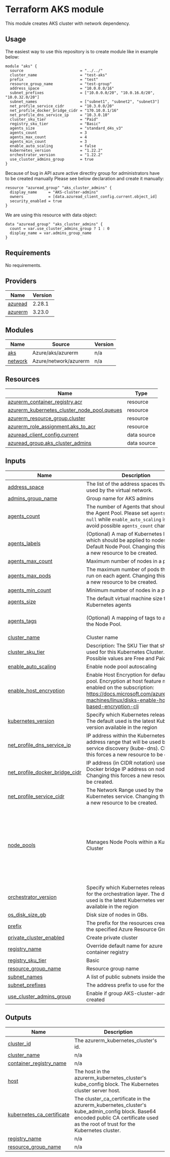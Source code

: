 # Terraform AKS module

This module creates AKS cluster with network dependency. 

## Usage

The easiest way to use this repository is to create module like in example below:

```hcl
module "aks" {
  source                         = "../../"
  cluster_name                   = "test-aks"
  prefix                         = "test"
  resource_group_name            = "test-group"
  address_space                  = "10.0.0.0/16"
  subnet_prefixes                = ["10.0.0.0/20", "10.0.16.0/20", "10.0.32.0/20"]
  subnet_names                   = ["subnet1", "subnet2", "subnet3"]
  net_profile_service_cidr       = "10.3.0.0/20"
  net_profile_docker_bridge_cidr = "170.10.0.1/16"
  net_profile_dns_service_ip     = "10.3.0.10"
  cluster_sku_tier               = "Paid"
  registry_sku_tier              = "Basic"
  agents_size                    = "standard_d4s_v3"
  agents_count                   = 3
  agents_max_count               = 4
  agents_min_count               = 3
  enable_auto_scaling            = false
  kubernetes_version             = "1.22.2"
  orchestrator_version           = "1.22.2"
  use_cluster_admins_group       = true
}
```

Because of bug in API azure active directlry group for administrators have to be created manually 
Please see below declaration and create it manually:

```hcl
resource "azuread_group" "aks_cluster_admins" {
  display_name     = "AKS-cluster-admins"
  owners           = [data.azuread_client_config.current.object_id]
  security_enabled = true
}
```

We are using this resource with data object:

```hcl
data "azuread_group" "aks_cluster_admins" {
  count = var.use_cluster_admins_group ? 1 : 0
  display_name = var.admins_group_name
}
```
<!-- BEGIN_TF_DOCS -->
## Requirements

No requirements.

## Providers

| Name | Version |
|------|---------|
| <a name="provider_azuread"></a> [azuread](#provider\_azuread) | 2.28.1 |
| <a name="provider_azurerm"></a> [azurerm](#provider\_azurerm) | 3.23.0 |

## Modules

| Name | Source | Version |
|------|--------|---------|
| <a name="module_aks"></a> [aks](#module\_aks) | Azure/aks/azurerm | n/a |
| <a name="module_network"></a> [network](#module\_network) | Azure/network/azurerm | n/a |

## Resources

| Name | Type |
|------|------|
| [azurerm_container_registry.acr](https://registry.terraform.io/providers/hashicorp/azurerm/latest/docs/resources/container_registry) | resource |
| [azurerm_kubernetes_cluster_node_pool.queues](https://registry.terraform.io/providers/hashicorp/azurerm/latest/docs/resources/kubernetes_cluster_node_pool) | resource |
| [azurerm_resource_group.cluster](https://registry.terraform.io/providers/hashicorp/azurerm/latest/docs/resources/resource_group) | resource |
| [azurerm_role_assignment.aks_to_acr](https://registry.terraform.io/providers/hashicorp/azurerm/latest/docs/resources/role_assignment) | resource |
| [azuread_client_config.current](https://registry.terraform.io/providers/hashicorp/azuread/latest/docs/data-sources/client_config) | data source |
| [azuread_group.aks_cluster_admins](https://registry.terraform.io/providers/hashicorp/azuread/latest/docs/data-sources/group) | data source |

## Inputs

| Name | Description | Type | Default | Required |
|------|-------------|------|---------|:--------:|
| <a name="input_address_space"></a> [address\_space](#input\_address\_space) | The list of the address spaces that is used by the virtual network. | `string` | n/a | yes |
| <a name="input_admins_group_name"></a> [admins\_group\_name](#input\_admins\_group\_name) | Group name for AKS admins | `string` | `"AKS-cluster-admins"` | no |
| <a name="input_agents_count"></a> [agents\_count](#input\_agents\_count) | The number of Agents that should exist in the Agent Pool. Please set `agents_count` `null` while `enable_auto_scaling` is `true` to avoid possible `agents_count` changes. | `number` | n/a | yes |
| <a name="input_agents_labels"></a> [agents\_labels](#input\_agents\_labels) | (Optional) A map of Kubernetes labels which should be applied to nodes in the Default Node Pool. Changing this forces a new resource to be created. | `map(string)` | <pre>{<br>  "nodepool": "defaultnodepool"<br>}</pre> | no |
| <a name="input_agents_max_count"></a> [agents\_max\_count](#input\_agents\_max\_count) | Maximum number of nodes in a pool | `number` | n/a | yes |
| <a name="input_agents_max_pods"></a> [agents\_max\_pods](#input\_agents\_max\_pods) | The maximum number of pods that can run on each agent. Changing this forces a new resource to be created. | `number` | `100` | no |
| <a name="input_agents_min_count"></a> [agents\_min\_count](#input\_agents\_min\_count) | Minimum number of nodes in a pool | `number` | n/a | yes |
| <a name="input_agents_size"></a> [agents\_size](#input\_agents\_size) | The default virtual machine size for the Kubernetes agents | `string` | `"Standard_D2s_v3"` | no |
| <a name="input_agents_tags"></a> [agents\_tags](#input\_agents\_tags) | (Optional) A mapping of tags to assign to the Node Pool. | `map(string)` | <pre>{<br>  "Agent": "defaultnodepoolagent"<br>}</pre> | no |
| <a name="input_cluster_name"></a> [cluster\_name](#input\_cluster\_name) | Cluster name | `string` | n/a | yes |
| <a name="input_cluster_sku_tier"></a> [cluster\_sku\_tier](#input\_cluster\_sku\_tier) | Description: The SKU Tier that should be used for this Kubernetes Cluster. Possible values are Free and Paid | `string` | `"Paid"` | no |
| <a name="input_enable_auto_scaling"></a> [enable\_auto\_scaling](#input\_enable\_auto\_scaling) | Enable node pool autoscaling | `bool` | `false` | no |
| <a name="input_enable_host_encryption"></a> [enable\_host\_encryption](#input\_enable\_host\_encryption) | Enable Host Encryption for default node pool. Encryption at host feature must be enabled on the subscription: https://docs.microsoft.com/azure/virtual-machines/linux/disks-enable-host-based-encryption-cli | `bool` | `false` | no |
| <a name="input_kubernetes_version"></a> [kubernetes\_version](#input\_kubernetes\_version) | Specify which Kubernetes release to use. The default used is the latest Kubernetes version available in the region | `string` | `"1.19.3"` | no |
| <a name="input_net_profile_dns_service_ip"></a> [net\_profile\_dns\_service\_ip](#input\_net\_profile\_dns\_service\_ip) | IP address within the Kubernetes service address range that will be used by cluster service discovery (kube-dns). Changing this forces a new resource to be created. | `string` | n/a | yes |
| <a name="input_net_profile_docker_bridge_cidr"></a> [net\_profile\_docker\_bridge\_cidr](#input\_net\_profile\_docker\_bridge\_cidr) | IP address (in CIDR notation) used as the Docker bridge IP address on nodes. Changing this forces a new resource to be created. | `string` | n/a | yes |
| <a name="input_net_profile_service_cidr"></a> [net\_profile\_service\_cidr](#input\_net\_profile\_service\_cidr) | The Network Range used by the Kubernetes service. Changing this forces a new resource to be created. | `string` | n/a | yes |
| <a name="input_node_pools"></a> [node\_pools](#input\_node\_pools) | Manages Node Pools within a Kubernetes Cluster | <pre>map(object({<br>    vm_size             = string<br>    enable_auto_scaling = bool<br>    node_count          = optional(number)<br>    min_count           = optional(number)<br>    max_count           = optional(number)<br>    node_count          = optional(number)<br>    node_labels         = optional(map(string))<br>    node_tags           = optional(map(string))<br>  }))</pre> | `{}` | no |
| <a name="input_orchestrator_version"></a> [orchestrator\_version](#input\_orchestrator\_version) | Specify which Kubernetes release to use for the orchestration layer. The default used is the latest Kubernetes version available in the region | `string` | `"1.19.3"` | no |
| <a name="input_os_disk_size_gb"></a> [os\_disk\_size\_gb](#input\_os\_disk\_size\_gb) | Disk size of nodes in GBs. | `number` | `50` | no |
| <a name="input_prefix"></a> [prefix](#input\_prefix) | The prefix for the resources created in the specified Azure Resource Group | `string` | n/a | yes |
| <a name="input_private_cluster_enabled"></a> [private\_cluster\_enabled](#input\_private\_cluster\_enabled) | Create private cluster | `bool` | `true` | no |
| <a name="input_registry_name"></a> [registry\_name](#input\_registry\_name) | Override default name for azure container registry | `string` | `null` | no |
| <a name="input_registry_sku_tier"></a> [registry\_sku\_tier](#input\_registry\_sku\_tier) | Basic | `string` | n/a | yes |
| <a name="input_resource_group_name"></a> [resource\_group\_name](#input\_resource\_group\_name) | Resource group name | `string` | n/a | yes |
| <a name="input_subnet_names"></a> [subnet\_names](#input\_subnet\_names) | A list of public subnets inside the vNet. | `list(string)` | n/a | yes |
| <a name="input_subnet_prefixes"></a> [subnet\_prefixes](#input\_subnet\_prefixes) | The address prefix to use for the subnet. | `list(string)` | n/a | yes |
| <a name="input_use_cluster_admins_group"></a> [use\_cluster\_admins\_group](#input\_use\_cluster\_admins\_group) | Enable if group AKS-cluster-admins is created | `bool` | n/a | yes |

## Outputs

| Name | Description |
|------|-------------|
| <a name="output_cluster_id"></a> [cluster\_id](#output\_cluster\_id) | The azurerm\_kubernetes\_cluster's id. |
| <a name="output_cluster_name"></a> [cluster\_name](#output\_cluster\_name) | n/a |
| <a name="output_container_registry_name"></a> [container\_registry\_name](#output\_container\_registry\_name) | n/a |
| <a name="output_host"></a> [host](#output\_host) | The host in the azurerm\_kubernetes\_cluster's kube\_config block. The Kubernetes cluster server host. |
| <a name="output_kubernetes_ca_certificate"></a> [kubernetes\_ca\_certificate](#output\_kubernetes\_ca\_certificate) | The cluster\_ca\_certificate in the azurerm\_kubernetes\_cluster's kube\_admin\_config block. Base64 encoded public CA certificate used as the root of trust for the Kubernetes cluster. |
| <a name="output_registry_name"></a> [registry\_name](#output\_registry\_name) | n/a |
| <a name="output_resource_group_name"></a> [resource\_group\_name](#output\_resource\_group\_name) | n/a |
<!-- END_TF_DOCS -->